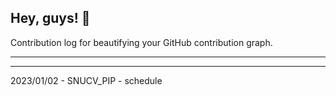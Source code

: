 ## Hey, guys! 👋

Contribution log for beautifying your GitHub contribution graph.

---



---

2023/01/02 - SNUCV_PIP - schedule